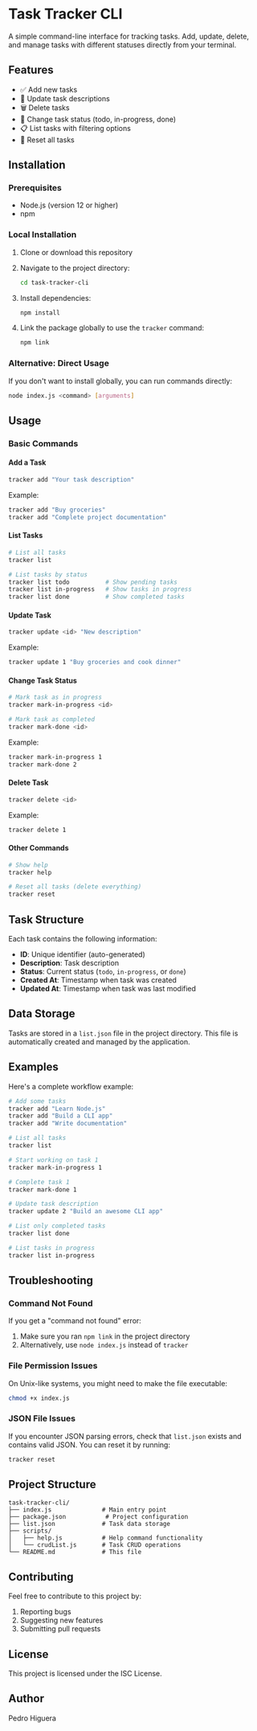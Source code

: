 # Task Tracker CLI

A simple command-line interface for tracking tasks. Add, update, delete, and manage tasks with different statuses directly from your terminal.

## Features

- ✅ Add new tasks
- 📝 Update task descriptions
- 🗑️ Delete tasks
- 🔄 Change task status (todo, in-progress, done)
- 📋 List tasks with filtering options
- 🔄 Reset all tasks

## Installation

### Prerequisites

- Node.js (version 12 or higher)
- npm

### Local Installation

1. Clone or download this repository
2. Navigate to the project directory:
   ```bash
   cd task-tracker-cli
   ```

3. Install dependencies:
   ```bash
   npm install
   ```

4. Link the package globally to use the `tracker` command:
   ```bash
   npm link
   ```

### Alternative: Direct Usage

If you don't want to install globally, you can run commands directly:
```bash
node index.js <command> [arguments]
```

## Usage

### Basic Commands

#### Add a Task
```bash
tracker add "Your task description"
```
Example:
```bash
tracker add "Buy groceries"
tracker add "Complete project documentation"
```

#### List Tasks
```bash
# List all tasks
tracker list

# List tasks by status
tracker list todo          # Show pending tasks
tracker list in-progress   # Show tasks in progress  
tracker list done          # Show completed tasks
```

#### Update Task
```bash
tracker update <id> "New description"
```
Example:
```bash
tracker update 1 "Buy groceries and cook dinner"
```

#### Change Task Status
```bash
# Mark task as in progress
tracker mark-in-progress <id>

# Mark task as completed
tracker mark-done <id>
```
Example:
```bash
tracker mark-in-progress 1
tracker mark-done 2
```

#### Delete Task
```bash
tracker delete <id>
```
Example:
```bash
tracker delete 1
```

#### Other Commands
```bash
# Show help
tracker help

# Reset all tasks (delete everything)
tracker reset
```

## Task Structure

Each task contains the following information:
- **ID**: Unique identifier (auto-generated)
- **Description**: Task description
- **Status**: Current status (`todo`, `in-progress`, or `done`)
- **Created At**: Timestamp when task was created
- **Updated At**: Timestamp when task was last modified

## Data Storage

Tasks are stored in a `list.json` file in the project directory. This file is automatically created and managed by the application.

## Examples

Here's a complete workflow example:

```bash
# Add some tasks
tracker add "Learn Node.js"
tracker add "Build a CLI app"
tracker add "Write documentation"

# List all tasks
tracker list

# Start working on task 1
tracker mark-in-progress 1

# Complete task 1
tracker mark-done 1

# Update task description
tracker update 2 "Build an awesome CLI app"

# List only completed tasks
tracker list done

# List tasks in progress
tracker list in-progress
```

## Troubleshooting

### Command Not Found
If you get a "command not found" error:
1. Make sure you ran `npm link` in the project directory
2. Alternatively, use `node index.js` instead of `tracker`

### File Permission Issues
On Unix-like systems, you might need to make the file executable:
```bash
chmod +x index.js
```

### JSON File Issues
If you encounter JSON parsing errors, check that `list.json` exists and contains valid JSON. You can reset it by running:
```bash
tracker reset
```

## Project Structure

```
task-tracker-cli/
├── index.js              # Main entry point
├── package.json           # Project configuration
├── list.json             # Task data storage
├── scripts/
│   ├── help.js           # Help command functionality
│   └── crudList.js       # Task CRUD operations
└── README.md             # This file
```

## Contributing

Feel free to contribute to this project by:
1. Reporting bugs
2. Suggesting new features  
3. Submitting pull requests

## License

This project is licensed under the ISC License.

## Author

Pedro Higuera